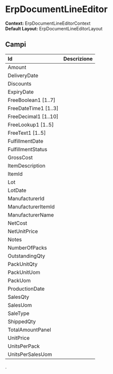# ErpDocumentLineEditor

**Context:** ErpDocumentLineEditorContext  
**Default Layout:** ErpDocumentLineEditorLayout

## Campi

| Id | Descrizione |
| :--- | :--- |
| Amount |  |
| DeliveryDate |  |
| Discounts |  |
| ExpiryDate |  |
| FreeBoolean1 \[1..7\] |  |
| FreeDateTime1 \[1..3\] |  |
| FreeDecimal1 \[1..10\] |  |
| FreeLookup1 \[1..5\] |  |
| FreeText1 \[1..5\] |  |
| FulfillmentDate |  |
| FulfillmentStatus |  |
| GrossCost |  |
| ItemDescription |  |
| ItemId |  |
| Lot |  |
| LotDate |  |
| ManufacturerId |  |
| ManufacturerItemId |  |
| ManufacturerName |  |
| NetCost |  |
| NetUnitPrice |  |
| Notes |  |
| NumberOfPacks |  |
| OutstandingQty |  |
| PackUnitQty |  |
| PackUnitUom |  |
| PackUom |  |
| ProductionDate |  |
| SalesQty |  |
| SalesUom |  |
| SaleType |  |
| ShippedQty |  |
| TotalAmountPanel |  |
| UnitPrice |  |
| UnitsPerPack |  |
| UnitsPerSalesUom |  |

.